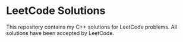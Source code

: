 # LeetCode Solutions
This repository contains my C++ solutions for LeetCode problems. All solutions have been accepted by LeetCode.

